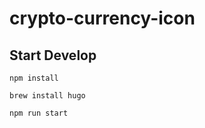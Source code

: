 # crypto-currency-icon 



## Start Develop

```$xslt
npm install
```

```$xslt
brew install hugo
```

```$xslt
npm run start
```